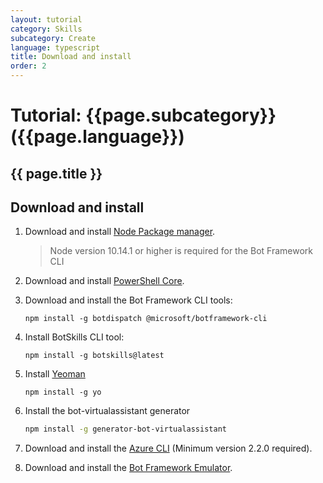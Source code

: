 ```yaml
---
layout: tutorial
category: Skills
subcategory: Create
language: typescript
title: Download and install
order: 2
---
```


# Tutorial: {{page.subcategory}} ({{page.language}})

## {{ page.title }}

## Download and install
1. Download and install [Node Package manager](https://nodejs.org/en/).
   > Node version 10.14.1 or higher is required for the Bot Framework CLI
1. Download and install [PowerShell Core](https://docs.microsoft.com/en-us/powershell/scripting/install/installing-powershell?view=powershell-6).
1. Download and install the Bot Framework CLI tools:

   ```
   npm install -g botdispatch @microsoft/botframework-cli
   ```
1. Install BotSkills CLI tool:
   
   ```
   npm install -g botskills@latest
   ```
1. Install [Yeoman](http://yeoman.io)

   ```shell
   npm install -g yo
   ```
1. Install the bot-virtualassistant generator

   ```bash
   npm install -g generator-bot-virtualassistant
   ```

1. Download and install the [Azure CLI](https://docs.microsoft.com/en-us/cli/azure/install-azure-cli-windows?view=azure-cli-latest) (Minimum version 2.2.0 required).
1. Download and install the [Bot Framework Emulator](https://aka.ms/botframework-emulator).

